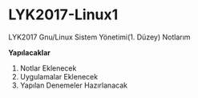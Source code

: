 # LYK2017-Linux1
LYK2017 Gnu/Linux Sistem Yönetimi(1. Düzey) Notlarım

**Yapılacaklar**

1. Notlar Eklenecek
2. Uygulamalar Eklenecek
3. Yapılan Denemeler Hazırlanacak


